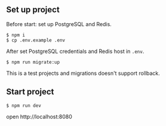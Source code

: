 ## Set up project

Before start: set up PostgreSQL and Redis.

```shell
$ npm i
$ cp .env.example .env
```

After set PostgreSQL credentials and Redis host in `.env`.

```shell
$ npm run migrate:up
```
This is a test projects and migrations doesn't support rollback.

## Start project

```shell
$ npm run dev
```

open http://localhost:8080


